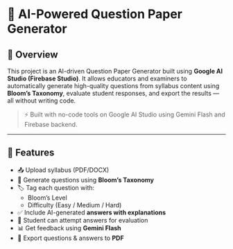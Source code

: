 # 📄 AI-Powered Question Paper Generator

## 🧠 Overview

This project is an AI-driven Question Paper Generator built using **Google AI Studio (Firebase Studio)**. It allows educators and examiners to automatically generate high-quality questions from syllabus content using **Bloom’s Taxonomy**, evaluate student responses, and export the results — all without writing code.

> ⚡ Built with no-code tools on Google AI Studio using Gemini Flash and Firebase backend.

---

## 🚀 Features

- 📤 Upload syllabus (PDF/DOCX)
- 🧠 Generate questions using **Bloom’s Taxonomy**
- 🏷️ Tag each question with:
  - Bloom’s Level
  - Difficulty (Easy / Medium / Hard)
- ✅ Include AI-generated **answers with explanations**
- 📝 Student can attempt answers for evaluation
- 📊 Get feedback using **Gemini Flash**
- 📄 Export questions & answers to **PDF**
